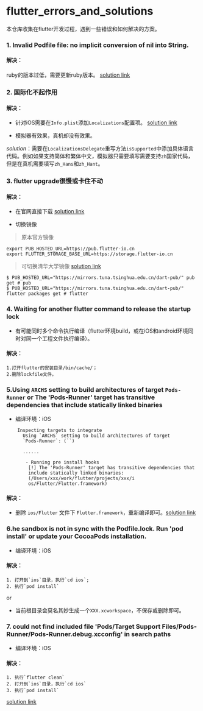# flutter_errors_and_solutions
本仓库收集在flutter开发过程，遇到一些错误和如何解决的方案。

### 1. Invalid Podfile file: no implicit conversion of nil into String.

#### 解决：

ruby的版本过低，需要更新ruby版本。 [solution link](https://www.cnblogs.com/doudouyoutang/p/10716376.html)


### 2. 国际化不起作用

#### 解决：

- 针对iOS需要在`Info.plist`添加`Localizations`配置项。 [solution link](https://flutter.cn/docs/development/accessibility-and-localization/internationalization)

- 模拟器有效果，真机却没有效果。

_solution_：需要在`LocalizationsDelegate`重写方法`isSupported`中添加具体语言代码。例如如果支持简体和繁体中文，模拟器只需要填写需要支持`zh`国家代码，但是在真机需要填写`zh_Hans`和`zh_Hant`。

### 3. flutter upgrade很慢或卡住不动

#### 解决：

- 在官网直接下载 [solution link](https://flutter.dev/docs/get-started/install)

- 切换镜像

> 原本官方镜像

```
export PUB_HOSTED_URL=https://pub.flutter-io.cn
export FLUTTER_STORAGE_BASE_URL=https://storage.flutter-io.cn
```

> 可切换清华大学镜像 
 [solution link](https://mirror.tuna.tsinghua.edu.cn/help/dart-pub/)

```
$ PUB_HOSTED_URL="https://mirrors.tuna.tsinghua.edu.cn/dart-pub/" pub get # pub
$ PUB_HOSTED_URL="https://mirrors.tuna.tsinghua.edu.cn/dart-pub/" flutter packages get # flutter
```

### 4. Waiting for another flutter command to release the startup lock

- 有可能同时多个命令执行编译（flutter环境build，或在iOS和android环境同时对同一个工程文件执行编译）。

#### 解决：

```
1.打开flutter的安装目录/bin/cache/；
2.删除lockfile文件。

```

### 5.Using `ARCHS` setting to build architectures of target `Pods-Runner` or The 'Pods-Runner' target has transitive dependencies that include statically linked binaries

- 编译环境：iOS

```
	Inspecting targets to integrate
	  Using `ARCHS` setting to build architectures of target
	  `Pods-Runner`: (``)

	  ......

	   - Running pre install hooks
	    [!] The 'Pods-Runner' target has transitive dependencies that
	    include statically linked binaries:
	    (/Users/xxx/work/flutter/projects/xxx/i
	    os/Flutter/Flutter.framework)
```

#### 解决：

 - 删除 `ios/Flutter` 文件下 `Flutter.framework`，重新编译即可。[solution link](https://github.com/tanersener/flutter-ffmpeg/issues/8)

### 6.he sandbox is not in sync with the Podfile.lock. Run 'pod install' or update your CocoaPods installation.

- 编译环境：iOS


#### 解决：

```
1. 打开到`ios`目录，执行`cd ios`;
2. 执行`pod install`
```

or 

- 当前根目录会莫名其妙生成一个`XXX.xcworkspace`，不保存或删除即可。

### 7. could not find included file 'Pods/Target Support Files/Pods-Runner/Pods-Runner.debug.xcconfig' in search paths

- 编译环境：iOS

#### 解决：

```
1. 执行`flutter clean`
2. 打开到`ios`目录，执行`cd ios`
3. 执行`pod install`

```

[solution link](https://www.jianshu.com/p/4ffcbdb025f8)

